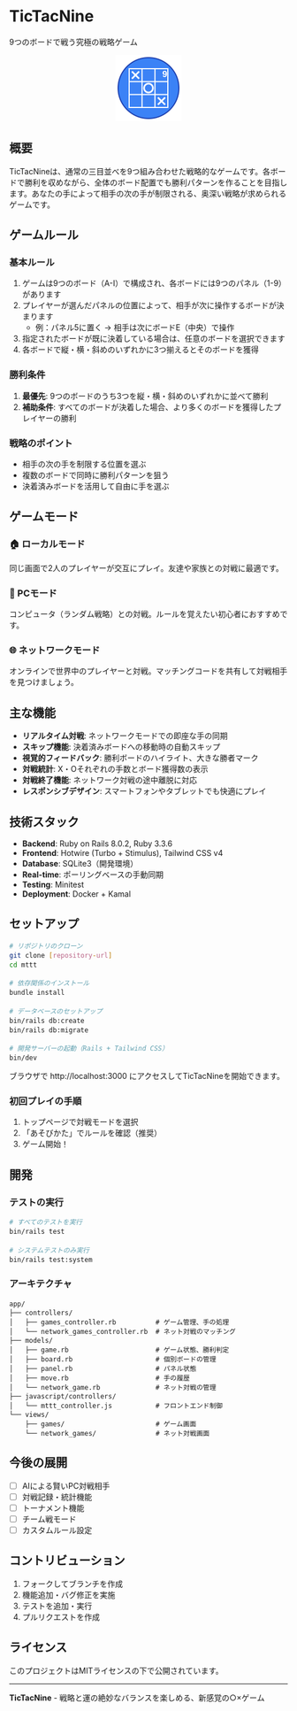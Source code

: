 # TicTacNine

9つのボードで戦う究極の戦略ゲーム

<div align="center">
  <img src="/public/logo.svg" alt="TicTacNine Logo" width="120" height="120">
</div>

## 概要

TicTacNineは、通常の三目並べを9つ組み合わせた戦略的なゲームです。各ボードで勝利を収めながら、全体のボード配置でも勝利パターンを作ることを目指します。あなたの手によって相手の次の手が制限される、奥深い戦略が求められるゲームです。

## ゲームルール

### 基本ルール
1. ゲームは9つのボード（A-I）で構成され、各ボードには9つのパネル（1-9）があります
2. プレイヤーが選んだパネルの位置によって、相手が次に操作するボードが決まります
   - 例：パネル5に置く → 相手は次にボードE（中央）で操作
3. 指定されたボードが既に決着している場合は、任意のボードを選択できます
4. 各ボードで縦・横・斜めのいずれかに3つ揃えるとそのボードを獲得

### 勝利条件
1. **最優先**: 9つのボードのうち3つを縦・横・斜めのいずれかに並べて勝利
2. **補助条件**: すべてのボードが決着した場合、より多くのボードを獲得したプレイヤーの勝利

### 戦略のポイント
- 相手の次の手を制限する位置を選ぶ
- 複数のボードで同時に勝利パターンを狙う  
- 決着済みボードを活用して自由に手を選ぶ

## ゲームモード

### 🏠 ローカルモード
同じ画面で2人のプレイヤーが交互にプレイ。友達や家族との対戦に最適です。

### 🤖 PCモード  
コンピュータ（ランダム戦略）との対戦。ルールを覚えたい初心者におすすめです。

### 🌐 ネットワークモード
オンラインで世界中のプレイヤーと対戦。マッチングコードを共有して対戦相手を見つけましょう。

## 主な機能

- **リアルタイム対戦**: ネットワークモードでの即座な手の同期
- **スキップ機能**: 決着済みボードへの移動時の自動スキップ
- **視覚的フィードバック**: 勝利ボードのハイライト、大きな勝者マーク
- **対戦統計**: X・Oそれぞれの手数とボード獲得数の表示
- **対戦終了機能**: ネットワーク対戦の途中離脱に対応
- **レスポンシブデザイン**: スマートフォンやタブレットでも快適にプレイ

## 技術スタック

- **Backend**: Ruby on Rails 8.0.2, Ruby 3.3.6
- **Frontend**: Hotwire (Turbo + Stimulus), Tailwind CSS v4
- **Database**: SQLite3（開発環境）
- **Real-time**: ポーリングベースの手動同期
- **Testing**: Minitest
- **Deployment**: Docker + Kamal

## セットアップ

```bash
# リポジトリのクローン
git clone [repository-url]
cd mttt

# 依存関係のインストール
bundle install

# データベースのセットアップ
bin/rails db:create
bin/rails db:migrate

# 開発サーバーの起動（Rails + Tailwind CSS）
bin/dev
```

ブラウザで http://localhost:3000 にアクセスしてTicTacNineを開始できます。

### 初回プレイの手順
1. トップページで対戦モードを選択
2. 「あそびかた」でルールを確認（推奨）
3. ゲーム開始！

## 開発

### テストの実行
```bash
# すべてのテストを実行
bin/rails test

# システムテストのみ実行
bin/rails test:system
```

### アーキテクチャ

```
app/
├── controllers/
│   ├── games_controller.rb          # ゲーム管理、手の処理
│   └── network_games_controller.rb  # ネット対戦のマッチング
├── models/
│   ├── game.rb                      # ゲーム状態、勝利判定
│   ├── board.rb                     # 個別ボードの管理
│   ├── panel.rb                     # パネル状態
│   ├── move.rb                      # 手の履歴
│   └── network_game.rb              # ネット対戦の管理
├── javascript/controllers/
│   └── mttt_controller.js           # フロントエンド制御
└── views/
    ├── games/                       # ゲーム画面
    └── network_games/               # ネット対戦画面
```

## 今後の展開

- [ ] AIによる賢いPC対戦相手
- [ ] 対戦記録・統計機能
- [ ] トーナメント機能
- [ ] チーム戦モード
- [ ] カスタムルール設定

## コントリビューション

1. フォークしてブランチを作成
2. 機能追加・バグ修正を実施
3. テストを追加・実行
4. プルリクエストを作成

## ライセンス

このプロジェクトはMITライセンスの下で公開されています。

---

**TicTacNine** - 戦略と運の絶妙なバランスを楽しめる、新感覚の○×ゲーム